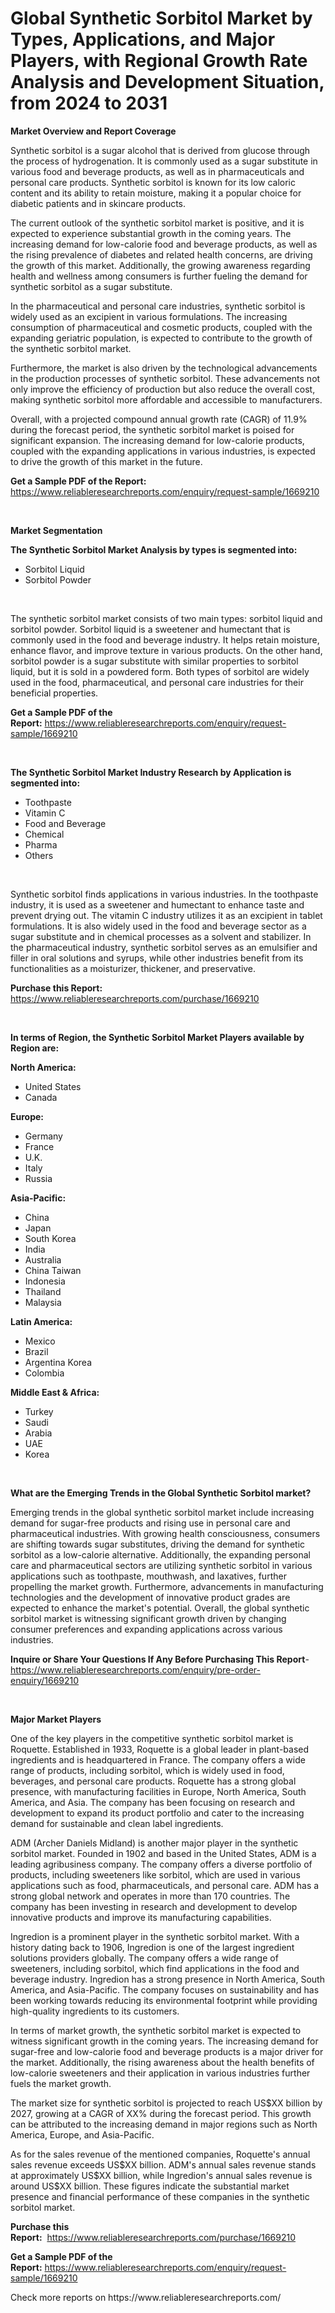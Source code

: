 <p><h1>Global Synthetic Sorbitol Market by Types, Applications, and Major Players, with Regional Growth Rate Analysis and Development Situation, from 2024 to 2031</h1></p><p><strong>Market Overview and Report Coverage</strong></p>
<p><p>Synthetic sorbitol is a sugar alcohol that is derived from glucose through the process of hydrogenation. It is commonly used as a sugar substitute in various food and beverage products, as well as in pharmaceuticals and personal care products. Synthetic sorbitol is known for its low caloric content and its ability to retain moisture, making it a popular choice for diabetic patients and in skincare products.</p><p>The current outlook of the synthetic sorbitol market is positive, and it is expected to experience substantial growth in the coming years. The increasing demand for low-calorie food and beverage products, as well as the rising prevalence of diabetes and related health concerns, are driving the growth of this market. Additionally, the growing awareness regarding health and wellness among consumers is further fueling the demand for synthetic sorbitol as a sugar substitute.</p><p>In the pharmaceutical and personal care industries, synthetic sorbitol is widely used as an excipient in various formulations. The increasing consumption of pharmaceutical and cosmetic products, coupled with the expanding geriatric population, is expected to contribute to the growth of the synthetic sorbitol market.</p><p>Furthermore, the market is also driven by the technological advancements in the production processes of synthetic sorbitol. These advancements not only improve the efficiency of production but also reduce the overall cost, making synthetic sorbitol more affordable and accessible to manufacturers.</p><p>Overall, with a projected compound annual growth rate (CAGR) of 11.9% during the forecast period, the synthetic sorbitol market is poised for significant expansion. The increasing demand for low-calorie products, coupled with the expanding applications in various industries, is expected to drive the growth of this market in the future.</p></p>
<p><strong>Get a Sample PDF of the Report:</strong> <a href="https://www.reliableresearchreports.com/enquiry/request-sample/1669210">https://www.reliableresearchreports.com/enquiry/request-sample/1669210</a></p>
<p>&nbsp;</p>
<p><strong>Market Segmentation</strong></p>
<p><strong>The Synthetic Sorbitol Market Analysis by types is segmented into:</strong></p>
<p><ul><li>Sorbitol Liquid</li><li>Sorbitol Powder</li></ul></p>
<p>&nbsp;</p>
<p><p>The synthetic sorbitol market consists of two main types: sorbitol liquid and sorbitol powder. Sorbitol liquid is a sweetener and humectant that is commonly used in the food and beverage industry. It helps retain moisture, enhance flavor, and improve texture in various products. On the other hand, sorbitol powder is a sugar substitute with similar properties to sorbitol liquid, but it is sold in a powdered form. Both types of sorbitol are widely used in the food, pharmaceutical, and personal care industries for their beneficial properties.</p></p>
<p><strong>Get a Sample PDF of the Report:</strong>&nbsp;<a href="https://www.reliableresearchreports.com/enquiry/request-sample/1669210">https://www.reliableresearchreports.com/enquiry/request-sample/1669210</a></p>
<p>&nbsp;</p>
<p><strong>The Synthetic Sorbitol Market Industry Research by Application is segmented into:</strong></p>
<p><ul><li>Toothpaste</li><li>Vitamin C</li><li>Food and Beverage</li><li>Chemical</li><li>Pharma</li><li>Others</li></ul></p>
<p>&nbsp;</p>
<p><p>Synthetic sorbitol finds applications in various industries. In the toothpaste industry, it is used as a sweetener and humectant to enhance taste and prevent drying out. The vitamin C industry utilizes it as an excipient in tablet formulations. It is also widely used in the food and beverage sector as a sugar substitute and in chemical processes as a solvent and stabilizer. In the pharmaceutical industry, synthetic sorbitol serves as an emulsifier and filler in oral solutions and syrups, while other industries benefit from its functionalities as a moisturizer, thickener, and preservative.</p></p>
<p><strong>Purchase this Report:</strong>&nbsp; <a href="https://www.reliableresearchreports.com/purchase/1669210">https://www.reliableresearchreports.com/purchase/1669210</a></p>
<p>&nbsp;</p>
<p><strong>In terms of Region, the Synthetic Sorbitol Market Players available by Region are:</strong></p>
<p>
    <p> <strong> North America: </strong>
        <ul>
            <li>United States</li>
            <li>Canada</li>
        </ul>
        </p> 
    <p> <strong> Europe: </strong>
        <ul>
            <li>Germany</li>
            <li>France</li>
            <li>U.K.</li>
            <li>Italy</li>
            <li>Russia</li>
        </ul>
        </p> 
    <p> <strong> Asia-Pacific: </strong>
        <ul>
            <li>China</li>
            <li>Japan</li>
            <li>South Korea</li>
            <li>India</li>
            <li>Australia</li>
            <li>China Taiwan</li>
            <li>Indonesia</li>
            <li>Thailand</li>
            <li>Malaysia</li>
        </ul>
        </p> 
    <p> <strong> Latin America: </strong>
        <ul>
            <li>Mexico</li>
            <li>Brazil</li>
            <li>Argentina Korea</li>
            <li>Colombia</li>
        </ul>
        </p> 
    <p> <strong> Middle East & Africa: </strong>
        <ul>
            <li>Turkey</li>
            <li>Saudi</li>
            <li>Arabia</li>
            <li>UAE</li>
            <li>Korea</li>
        </ul>
    </p>
    </p>
<p>&nbsp;</p>
<p><strong>What are the Emerging Trends in the Global Synthetic Sorbitol market?</strong></p>
<p><p>Emerging trends in the global synthetic sorbitol market include increasing demand for sugar-free products and rising use in personal care and pharmaceutical industries. With growing health consciousness, consumers are shifting towards sugar substitutes, driving the demand for synthetic sorbitol as a low-calorie alternative. Additionally, the expanding personal care and pharmaceutical sectors are utilizing synthetic sorbitol in various applications such as toothpaste, mouthwash, and laxatives, further propelling the market growth. Furthermore, advancements in manufacturing technologies and the development of innovative product grades are expected to enhance the market's potential. Overall, the global synthetic sorbitol market is witnessing significant growth driven by changing consumer preferences and expanding applications across various industries.</p></p>
<p><strong>Inquire or Share Your Questions If Any Before Purchasing This Report</strong>- <a href="https://www.reliableresearchreports.com/enquiry/pre-order-enquiry/1669210">https://www.reliableresearchreports.com/enquiry/pre-order-enquiry/1669210</a></p>
<p>&nbsp;</p>
<p><strong>Major Market Players</strong></p>
<p><p>One of the key players in the competitive synthetic sorbitol market is Roquette. Established in 1933, Roquette is a global leader in plant-based ingredients and is headquartered in France. The company offers a wide range of products, including sorbitol, which is widely used in food, beverages, and personal care products. Roquette has a strong global presence, with manufacturing facilities in Europe, North America, South America, and Asia. The company has been focusing on research and development to expand its product portfolio and cater to the increasing demand for sustainable and clean label ingredients.</p><p>ADM (Archer Daniels Midland) is another major player in the synthetic sorbitol market. Founded in 1902 and based in the United States, ADM is a leading agribusiness company. The company offers a diverse portfolio of products, including sweeteners like sorbitol, which are used in various applications such as food, pharmaceuticals, and personal care. ADM has a strong global network and operates in more than 170 countries. The company has been investing in research and development to develop innovative products and improve its manufacturing capabilities.</p><p>Ingredion is a prominent player in the synthetic sorbitol market. With a history dating back to 1906, Ingredion is one of the largest ingredient solutions providers globally. The company offers a wide range of sweeteners, including sorbitol, which find applications in the food and beverage industry. Ingredion has a strong presence in North America, South America, and Asia-Pacific. The company focuses on sustainability and has been working towards reducing its environmental footprint while providing high-quality ingredients to its customers.</p><p>In terms of market growth, the synthetic sorbitol market is expected to witness significant growth in the coming years. The increasing demand for sugar-free and low-calorie food and beverage products is a major driver for the market. Additionally, the rising awareness about the health benefits of low-calorie sweeteners and their application in various industries further fuels the market growth.</p><p>The market size for synthetic sorbitol is projected to reach US$XX billion by 2027, growing at a CAGR of XX% during the forecast period. This growth can be attributed to the increasing demand in major regions such as North America, Europe, and Asia-Pacific.</p><p>As for the sales revenue of the mentioned companies, Roquette's annual sales revenue exceeds US$XX billion. ADM's annual sales revenue stands at approximately US$XX billion, while Ingredion's annual sales revenue is around US$XX billion. These figures indicate the substantial market presence and financial performance of these companies in the synthetic sorbitol market.</p></p>
<p><strong>Purchase this Report:</strong>&nbsp;&nbsp;<a href="https://www.reliableresearchreports.com/purchase/1669210">https://www.reliableresearchreports.com/purchase/1669210</a></p>
<p></p>
<p><strong>Get a Sample PDF of the Report:</strong>&nbsp;<a href="https://www.reliableresearchreports.com/enquiry/request-sample/1669210">https://www.reliableresearchreports.com/enquiry/request-sample/1669210</a></p>
<p>Check more reports on https://www.reliableresearchreports.com/</p>